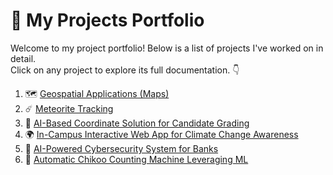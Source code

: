 # 🚀 My Projects Portfolio

Welcome to my project portfolio! Below is a list of projects I've worked on in detail.  
Click on any project to explore its full documentation. 👇

1. 🗺️ [Geospatial Applications (Maps)](Geospatial-Applications.md)  
2. ☄️ [Meteorite Tracking](Meteorite-Tracking.md)  
3. 🤖 [AI-Based Coordinate Solution for Candidate Grading](AI-Coordinate-Grading.md)  
4. 🌍 [In-Campus Interactive Web App for Climate Change Awareness](Climate-Change-WebApp.md)  
5. 🔐 [AI-Powered Cybersecurity System for Banks](Cybersecurity-System.md)  
6. 🥭 [Automatic Chikoo Counting Machine Leveraging ML](Chikoo-Counting-ML.md) 
